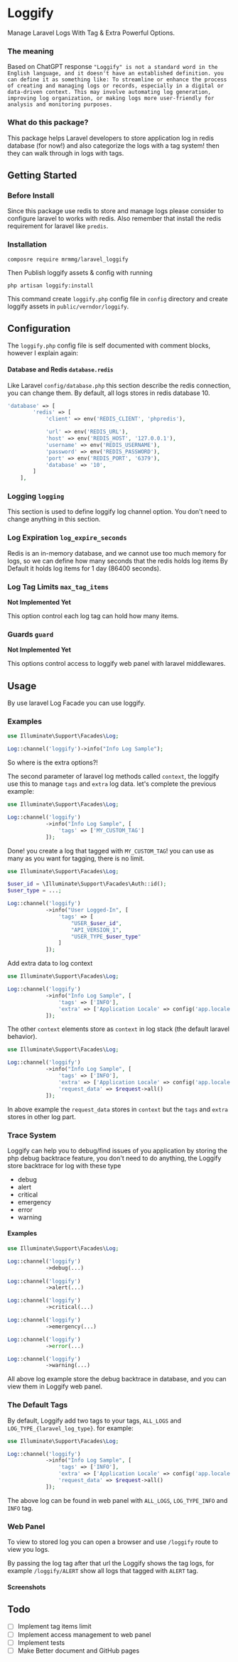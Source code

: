 # Loggify
Manage Laravel Logs With Tag & Extra Powerful Options.
### The meaning
Based on ChatGPT response `"Loggify" is not a standard word in the English language, and it doesn't have an established definition. you can define it as something like: To streamline or enhance the process of creating and managing logs or records, especially in a digital or data-driven context. This may involve automating log generation, improving log organization, or making logs more user-friendly for analysis and monitoring purposes.`
### What do this package?
This package helps Laravel developers to store application log in redis database (for now!) and also categorize the logs with a tag system! then they can walk through in logs with tags.

## Getting Started

### Before Install
Since this package use redis to store and manage logs please consider to configure laravel to works with redis. Also remember that install the redis requirement for laravel like `predis`.

### Installation
```shell
composre require mrmmg/laravel_loggify 
```

Then Publish loggify assets & config with running
```shell
php artisan loggify:install
```
This command create `loggify.php` config file in `config` directory and create loggify assets in `public/verndor/loggify`.

## Configuration
The `loggify.php` config file is self documented with comment blocks, however I explain again:

#### Database and Redis ```database.redis```

Like Laravel `config/database.php` this section describe the redis connection, you can change them. By default, all logs stores in redis database 10.
```php
'database' => [
        'redis' => [
            'client' => env('REDIS_CLIENT', 'phpredis'),

            'url' => env('REDIS_URL'),
            'host' => env('REDIS_HOST', '127.0.0.1'),
            'username' => env('REDIS_USERNAME'),
            'password' => env('REDIS_PASSWORD'),
            'port' => env('REDIS_PORT', '6379'),
            'database' => '10',
        ]
    ],
```

### Logging ```logging```

This section is used to define loggify log channel option. You don't need to change anything in this section.

### Log Expiration ```log_expire_seconds```

Redis is an in-memory database, and we cannot use too much memory for logs, so we can define how many seconds that the redis holds log items By Default it holds log items for 1 day (86400 seconds).

### Log Tag Limits ```max_tag_items```
**Not Implemented Yet**

This option control each log tag can hold how many items.

### Guards ```guard```
**Not Implemented Yet**

This options control access to loggify web panel with laravel middlewares.

## Usage
By use laravel Log Facade you can use loggify.
### Examples
```php
use Illuminate\Support\Facades\Log;

Log::channel('loggify')->info("Info Log Sample");
```

So where is the extra options?!

The second parameter of laravel log methods called `context`, the loggify use this to manage `tags` and `extra` log data. let's complete the previous example:

```php
use Illuminate\Support\Facades\Log;

Log::channel('loggify')
            ->info("Info Log Sample", [
                'tags' => ['MY_CUSTOM_TAG']
            ]);
```
Done! you create a log that tagged with `MY_CUSTOM_TAG`! you can use as many as you want for tagging, there is no limit.

```php
use Illuminate\Support\Facades\Log;

$user_id = \Illuminate\Support\Facades\Auth::id();
$user_type = ...;

Log::channel('loggify')
            ->info("User Logged-In", [
                'tags' => [
                    "USER_$user_id",
                    "API_VERSION_1",
                    "USER_TYPE_$user_type"
                ]
            ]);
```

Add extra data to log context

```php
use Illuminate\Support\Facades\Log;

Log::channel('loggify')
            ->info("Info Log Sample", [
                'tags' => ['INFO'],
                'extra' => ['Application Locale' => config('app.locale')]
            ]);
```

The other `context` elements store as `context` in log stack (the default laravel behavior).

```php
use Illuminate\Support\Facades\Log;

Log::channel('loggify')
            ->info("Info Log Sample", [
                'tags' => ['INFO'],
                'extra' => ['Application Locale' => config('app.locale')],
                'request_data' => $request->all()
            ]);
```

In above example the `request_data` stores in `context` but the `tags` and `extra` stores in other log part.

### Trace System
Loggify can help you to debug/find issues of you application by storing the php debug backtrace feature, you don't need to do anything, the Loggify store backtrace for log with these type

- debug
- alert
- critical
- emergency
- error
- warning

#### Examples
```php
use Illuminate\Support\Facades\Log;

Log::channel('loggify')
            ->debug(...)
            
Log::channel('loggify')
            ->alert(...)

Log::channel('loggify')
            ->critical(...)

Log::channel('loggify')
            ->emergency(...)

Log::channel('loggify')
            ->error(...)

Log::channel('loggify')
            ->warning(...)
```

All above log example store the debug backtrace in database, and you can view them in Loggify web panel.

### The Default Tags
By default, Loggify add two tags to your tags, `ALL_LOGS` and `LOG_TYPE_{laravel_log_type}`. for example:

```php
use Illuminate\Support\Facades\Log;

Log::channel('loggify')
            ->info("Info Log Sample", [
                'tags' => ['INFO'],
                'extra' => ['Application Locale' => config('app.locale')],
                'request_data' => $request->all()
            ]);
```

The above log can be found in web panel with `ALL_LOGS`, `LOG_TYPE_INFO` and `INFO` tag.

### Web Panel
To view to stored log you can open a browser and use `/loggify` route to view you logs.

By passing the log tag after that url the Loggify shows the tag logs, for example `/loggify/ALERT` show all logs that tagged with `ALERT` tag.

#### Screenshots



## Todo
- [ ] Implement tag items limit
- [ ] Implement access management to web panel
- [ ] Implement tests
- [ ] Make Better document and GitHub pages
